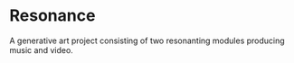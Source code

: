 # Resonance

A generative art project consisting of two resonanting modules producing music and video.
